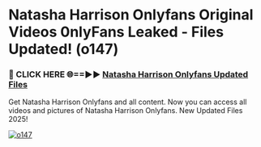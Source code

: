 # Natasha Harrison Onlyfans Original Videos 0nlyFans Leaked - Files Updated! (o147)

<h3>🔴 CLICK HERE 🌐==►► <a href="https://tinyurl.com/2jnfzry5" rel="nofollow">Natasha Harrison Onlyfans Updated Files</a></h3>

Get Natasha Harrison Onlyfans and all content. Now you can access all videos and pictures of Natasha Harrison Onlyfans. New Updated Files 2025!

[![o147](https://i.imgur.com/GyGTBgg.gif)](https://tinyurl.com/2jnfzry5)
